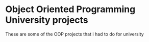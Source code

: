 # Object Oriented Programming University projects
These are some of the OOP projects that i had to do for university

